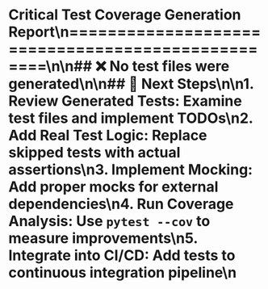 # Critical Test Coverage Generation Report\n==================================================\n\n## ❌ No test files were generated\n\n## 🎯 Next Steps\n\n1. **Review Generated Tests**: Examine test files and implement TODOs\n2. **Add Real Test Logic**: Replace skipped tests with actual assertions\n3. **Implement Mocking**: Add proper mocks for external dependencies\n4. **Run Coverage Analysis**: Use `pytest --cov` to measure improvements\n5. **Integrate into CI/CD**: Add tests to continuous integration pipeline\n
